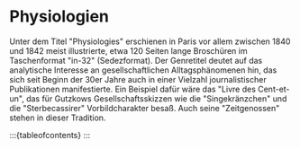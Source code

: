 # Physiologien

Unter dem Titel "Physiologies" erschienen in Paris vor allem zwischen 1840 und 1842 meist illustrierte, etwa 120 Seiten
lange Broschüren im Taschenformat "in-32" (Sedezformat). Der Genretitel deutet auf das analytische Interesse an
gesellschaftlichen Alltagsphänomenen hin, das sich seit Beginn der 30er Jahre auch in einer Vielzahl journalistischer
Publikationen manifestierte. Ein Beispiel dafür wäre das "Livre des Cent-et-un", das für Gutzkows Gesellschaftsskizzen
wie die "Singekränzchen" und die "Sterbecassirer" Vorbildcharakter besaß. Auch seine "Zeitgenossen" stehen in dieser
Tradition.

:::{tableofcontents}
:::
